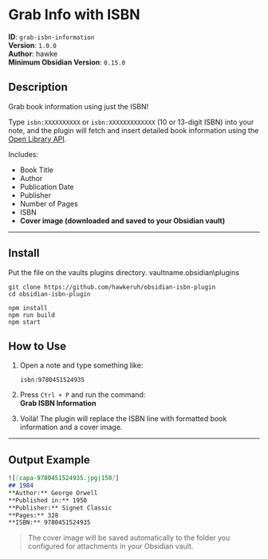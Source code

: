 # Grab Info with ISBN

**ID**: `grab-isbn-information`\
**Version**: `1.0.0`\
**Author**: hawke\
**Minimum Obsidian Version**: `0.15.0`

## Description

Grab book information using just the ISBN!

Type `isbn:XXXXXXXXXX` or `isbn:XXXXXXXXXXXXX` (10 or 13-digit ISBN) into your note, and the plugin will fetch and insert detailed book information using the [Open Library API](https://openlibrary.org/developers/api).

Includes:

- Book Title
- Author
- Publication Date
- Publisher
- Number of Pages
- ISBN
- **Cover image (downloaded and saved to your Obsidian vault)**

---
## Install

Put the file on the vaults plugins directory. vaultname\.obsidian\plugins

```
git clone https://github.com/hawkeruh/obsidian-isbn-plugin
cd obsidian-isbn-plugin

npm install 
npm run build
npm start
```

## How to Use

1. Open a note and type something like:

   ```
   isbn:9780451524935
   ```

2. Press `Ctrl + P` and run the command:\
   **Grab ISBN Information**

3. Voilà! The plugin will replace the ISBN line with formatted book information and a cover image.

---

## Output Example

```markdown
![[capa-9780451524935.jpg|150]]
## 1984  
**Author:** George Orwell  
**Published in:** 1950  
**Publisher:** Signet Classic  
**Pages:** 328  
**ISBN:** 9780451524935  
```

> The cover image will be saved automatically to the folder you configured for attachments in your Obsidian vault.

